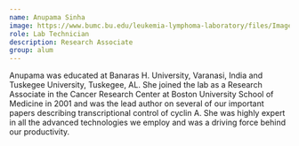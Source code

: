 ```yaml
---
name: Anupama Sinha
image: https://www.bumc.bu.edu/leukemia-lymphoma-laboratory/files/Images/Anupama.jpg
role: Lab Technician
description: Research Associate
group: alum
---
```


Anupama was educated at Banaras H. University, Varanasi, India and Tuskegee University, Tuskegee, AL. She joined the lab as a Research Associate in the Cancer Research Center at Boston University School of Medicine in 2001 and was the lead author on several of our important papers describing transcriptional control of cyclin A. She was highly expert in all the advanced technologies we employ and was a driving force behind our productivity.
